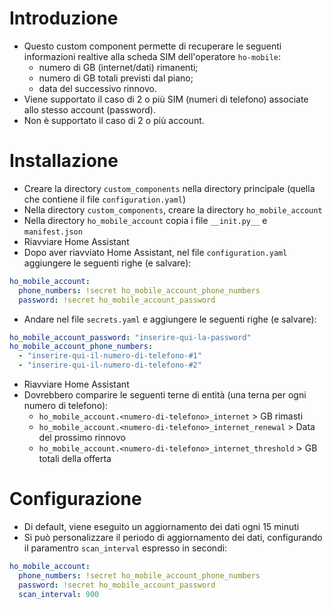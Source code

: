# Introduzione
- Questo custom component permette di recuperare le seguenti informazioni realtive alla scheda SIM dell'operatore <code>ho-mobile</code>: 
  - numero di GB (internet/dati) rimanenti; 
  - numero di GB totali previsti dal piano;
  - data del successivo rinnovo.
- Viene supportato il caso di 2 o più SIM (numeri di telefono) associate allo stesso account (password).
- Non è supportato il caso di 2 o più account.

# Installazione
- Creare la directory <code>custom_components</code> nella directory principale (quella che contiene il file <code>configuration.yaml</code>)
- Nella directory <code>custom_components</code>, creare la directory <code>ho_mobile_account</code>
- Nella directory <code>ho_mobile_account</code> copia i file <code>\_\_init.py\_\_</code> e <code>manifest.json</code>
- Riavviare Home Assistant
- Dopo aver riavviato Home Assistant, nel file <code>configuration.yaml</code> aggiungere le seguenti righe (e salvare):

```yaml
ho_mobile_account:
  phone_numbers: !secret ho_mobile_account_phone_numbers
  password: !secret ho_mobile_account_password
  ```

- Andare nel file <code>secrets.yaml</code> e aggiungere le seguenti righe (e salvare):

```yaml
ho_mobile_account_password: "inserire-qui-la-password"
ho_mobile_account_phone_numbers: 
  - "inserire-qui-il-numero-di-telefono-#1"
  - "inserire-qui-il-numero-di-telefono-#2"  
```

- Riavviare Home Assistant
- Dovrebbero comparire le seguenti terne di entità (una terna per ogni numero di telefono):
  - <code>ho_mobile_account.\<numero-di-telefono\>_internet</code> > GB rimasti
  - <code>ho_mobile_account.\<numero-di-telefono\>_internet_renewal</code> > Data del prossimo rinnovo
  - <code>ho_mobile_account.\<numero-di-telefono\>_internet_threshold</code> > GB totali della offerta

# Configurazione
- Di default, viene eseguito un aggiornamento dei dati ogni 15 minuti
- Si può personalizzare il periodo di aggiornamento dei dati, configurando il paramentro <code>scan_interval</code> espresso in secondi:
```yaml
ho_mobile_account:
  phone_numbers: !secret ho_mobile_account_phone_numbers
  password: !secret ho_mobile_account_password
  scan_interval: 900
  ```

